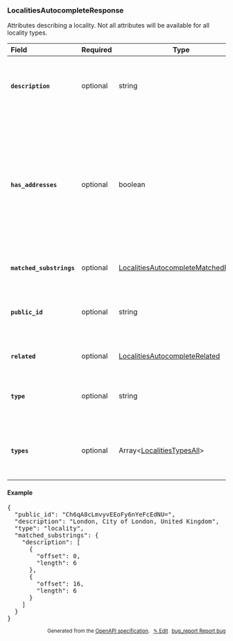 <!--- This is a generated file, do not edit! -->
<!--- [START woosmap_http_schema_localitiesautocompleteresponse] -->
<h3 class="schema-object" id="LocalitiesAutocompleteResponse">LocalitiesAutocompleteResponse</h3>

Attributes describing a locality. Not all attributes will be available for all locality types.

| Field                                                                                                                                         | Required | Type                                                                                                              | Description                                                                                                                                                                                                                                                                                                                                                                                                                                                                                                                                                                                                                     |
| :-------------------------------------------------------------------------------------------------------------------------------------------- | -------- | ----------------------------------------------------------------------------------------------------------------- | ------------------------------------------------------------------------------------------------------------------------------------------------------------------------------------------------------------------------------------------------------------------------------------------------------------------------------------------------------------------------------------------------------------------------------------------------------------------------------------------------------------------------------------------------------------------------------------------------------------------------------- |
| <h4 id="LocalitiesAutocompleteResponse-description" class="add-link schema-object-property-key"><code>description</code></h4>                 | optional | string                                                                                                            | <div class="nonref-property-description"><p>Concatenation of <code>name</code>, <code>admin_1</code>, <code>admin_0</code> to be used as suggestion in drop down list if needed. The description can vary depending on the type requested.</p></div>                                                                                                                                                                                                                                                                                                                                                                            |
| <h4 id="LocalitiesAutocompleteResponse-has_addresses" class="add-link schema-object-property-key"><code>has_addresses</code></h4>             | optional | boolean                                                                                                           | <div class="nonref-property-description"><p>On the specific territory of United Kingdom, Localities autocomplete request can return the additional attribute <code>has_addresses</code> for a postal code, which indicates if a postal code bears addresses. When <code>has_addresses</code> is <code>true</code>, it is possible to display a list of the available addresses by requesting <code>details</code> with the Localities <code>public_id</code>. To get the details of an address you will need to request again <code>/details</code> endpoint passing in the dedicated address <code>public_id</code>.</p></div> |
| <h4 id="LocalitiesAutocompleteResponse-matched_substrings" class="add-link schema-object-property-key"><code>matched_substrings</code></h4>   | optional | [LocalitiesAutocompleteMatchedFields](#LocalitiesAutocompleteMatchedFields "LocalitiesAutocompleteMatchedFields") | See [LocalitiesAutocompleteMatchedFields](#LocalitiesAutocompleteMatchedFields "LocalitiesAutocompleteMatchedFields") for more information.                                                                                                                                                                                                                                                                                                                                                                                                                                                                                     |
| <h4 id="LocalitiesAutocompleteResponse-public_id" class="add-link schema-object-property-key"><code>public_id</code></h4>                     | optional | string                                                                                                            | <div class="nonref-property-description"><p>Contains a unique ID for each suggestion. Please use this ID if you need to give us feedbacks on results. This ID is also required to perform Localities Details request.</p></div>                                                                                                                                                                                                                                                                                                                                                                                                 |
| <h4 id="LocalitiesAutocompleteResponse-related" class="add-link schema-object-property-key"><code>related</code></h4>                         | optional | [LocalitiesAutocompleteRelated](#LocalitiesAutocompleteRelated "LocalitiesAutocompleteRelated")                   | See [LocalitiesAutocompleteRelated](#LocalitiesAutocompleteRelated "LocalitiesAutocompleteRelated") for more information.                                                                                                                                                                                                                                                                                                                                                                                                                                                                                                       |
| <h4 id="LocalitiesAutocompleteResponse-type" class="add-link schema-object-property-key deprecated-item hide-from-toc"><code>type</code></h4> | optional | string                                                                                                            | <aside class="deprecated"><code>type</code> is deprecated.</aside><div class="nonref-property-description"><p>this field might be removed in the future, please use the <code>types</code> field which is more exhaustive</p></div>                                                                                                                                                                                                                                                                                                                                                                                             |
| <h4 id="LocalitiesAutocompleteResponse-types" class="add-link schema-object-property-key"><code>types</code></h4>                             | optional | Array&lt;[LocalitiesTypesAll](#LocalitiesTypesAll "LocalitiesTypesAll")&gt;                                       | <div class="ref-property-description"><p>An array containing the types of the result</p><p>See <a href="#LocalitiesTypesAll">LocalitiesTypesAll</a> for more information.</div>                                                                                                                                                                                                                                                                                                                                                                                                                                                 |

<h4 class="schema-object-example" id="LocalitiesAutocompleteResponse-example">Example</h4>

<pre class="notranslate lang-json prettyprint">{
  "public_id": "Ch6qA8cLmvyvEEoFy6nYeFcEdNU=",
  "description": "London, City of London, United Kingdom",
  "type": "locality",
  "matched_substrings": {
    "description": [
      {
        "offset": 0,
        "length": 6
      },
      {
        "offset": 16,
        "length": 6
      }
    ]
  }
}</pre>

<p style="text-align: right; font-size: smaller;">Generated from the <a data-label="openapi-github" href="https://github.com/woosmap/openapi-specification" title="Woosmap OpenAPI Specification" class="external">OpenAPI specification</a>.
<a data-label="openapi-github-woosmap-http-schema-localitiesautocompleteresponse" data-action="edit" style="margin-left: 5px;" href="https://github.com/woosmap/openapi-specification/blob/main/specification/schemas/LocalitiesAutocompleteResponse.yml" title="Edit on GitHub">✎ Edit</a>
<a data-label="openapi-github-woosmap-http-schema-localitiesautocompleteresponse" data-action="bug" style="margin-left: 5px;" href="https://github.com/woosmap/openapi-specification/issues/new?assignees=&labels=type%3A+bug%2C+triage+me&template=bug_report.md&title=[schemas] Bug - LocalitiesAutocompleteResponse" title="File bug for schemas on GitHub"><span class="material-icons">bug_report</span> Report bug</a>
</p>

<!--- [END woosmap_http_schema_localitiesautocompleteresponse] -->
